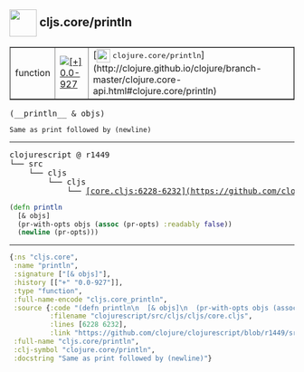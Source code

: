 ## <img width="48px" valign="middle" src="http://i.imgur.com/Hi20huC.png"> cljs.core/println

 <table border="1">
<tr>
<td>function</td>
<td><a href="https://github.com/cljsinfo/api-refs/tree/0.0-927"><img valign="middle" alt="[+] 0.0-927" src="https://img.shields.io/badge/+-0.0--927-lightgrey.svg"></a> </td>
<td>
[<img height="24px" valign="middle" src="http://i.imgur.com/1GjPKvB.png"> <samp>clojure.core/println</samp>](http://clojure.github.io/clojure/branch-master/clojure.core-api.html#clojure.core/println)
</td>
</tr>
</table>

 <samp>
(__println__ & objs)<br>
</samp>

```
Same as print followed by (newline)
```

---

 <pre>
clojurescript @ r1449
└── src
    └── cljs
        └── cljs
            └── <ins>[core.cljs:6228-6232](https://github.com/clojure/clojurescript/blob/r1449/src/cljs/cljs/core.cljs#L6228-L6232)</ins>
</pre>

```clj
(defn println
  [& objs]
  (pr-with-opts objs (assoc (pr-opts) :readably false))
  (newline (pr-opts)))
```


---

```clj
{:ns "cljs.core",
 :name "println",
 :signature ["[& objs]"],
 :history [["+" "0.0-927"]],
 :type "function",
 :full-name-encode "cljs.core_println",
 :source {:code "(defn println\n  [& objs]\n  (pr-with-opts objs (assoc (pr-opts) :readably false))\n  (newline (pr-opts)))",
          :filename "clojurescript/src/cljs/cljs/core.cljs",
          :lines [6228 6232],
          :link "https://github.com/clojure/clojurescript/blob/r1449/src/cljs/cljs/core.cljs#L6228-L6232"},
 :full-name "cljs.core/println",
 :clj-symbol "clojure.core/println",
 :docstring "Same as print followed by (newline)"}

```

